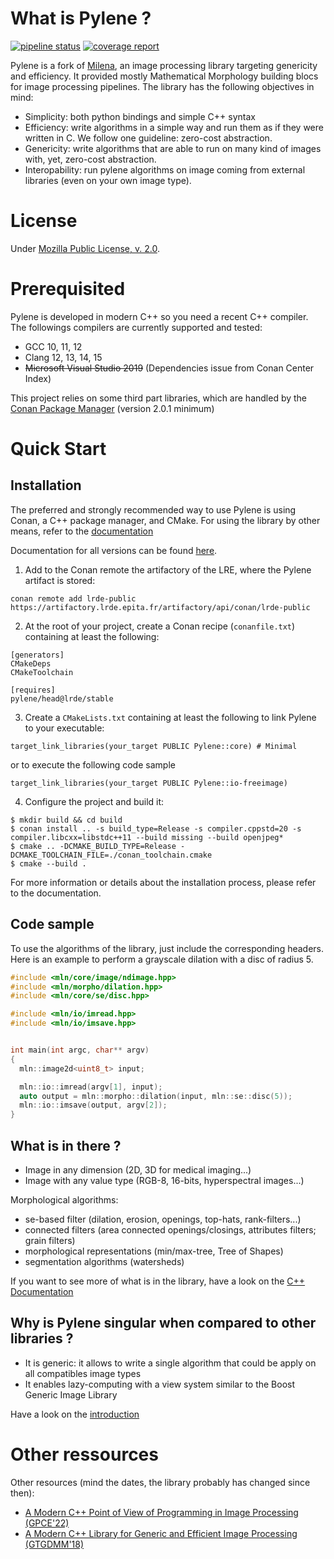 # What is Pylene ?


[![pipeline status](https://gitlab.lrde.epita.fr/olena/pylene/badges/master/pipeline.svg)](https://gitlab.lrde.epita.fr/olena/pylene/-/commits/master)
[![coverage report](https://gitlab.lrde.epita.fr/olena/pylene/badges/master/coverage.svg)](https://gitlab.lrde.epita.fr/olena/pylene/-/commits/master)


Pylene is a fork of [Milena](http://www.lrde.epita.fr/olena), an image processing
library targeting genericity and efficiency. It provided mostly Mathematical Morphology building blocs for image
processing pipelines. The library has the following objectives in mind:

* Simplicity: both python bindings and simple C++ syntax
* Efficiency: write algorithms in a simple way and run them as if they were written in C. We follow one guideline: zero-cost abstraction.
* Genericity: write algorithms that are able to run on many kind of images with, yet, zero-cost abstraction.
* Interopability: run pylene algorithms on image coming from external libraries (even on your own image type).


# License

Under [Mozilla Public License, v. 2.0](http://mozilla.org/MPL/2.0/).

# Prerequisited
Pylene is developed in modern C++ so you need a recent C++ compiler. The followings compilers are currently supported
and tested:

* GCC 10, 11, 12
* Clang 12, 13, 14, 15
* ~~Microsoft Visual Studio 2019~~ (Dependencies issue from Conan Center Index)

This project relies on some third part libraries, which are handled by the [Conan Package Manager](https://conan.io/) (version 2.0.1 minimum)

# Quick Start

## Installation

The preferred and strongly recommended way to use Pylene is using Conan, a C++ package manager, and CMake. For using the
library by other means, refer to the [documentation](http://olena.pages.lre.epita.fr/pylene/next/tutorial/installation)

Documentation for all versions can be found [here](http://olena.pages.lre.epita.fr/pylene/).

1. Add to the Conan remote the artifactory of the LRE, where the Pylene artifact is stored:

```
conan remote add lrde-public https://artifactory.lrde.epita.fr/artifactory/api/conan/lrde-public
```

2. At the root of your project, create a Conan recipe (``conanfile.txt``) containing at least the following:

```
[generators]
CMakeDeps
CMakeToolchain

[requires]
pylene/head@lrde/stable
```

3. Create a ``CMakeLists.txt`` containing at least the following to link Pylene to your executable:

```
target_link_libraries(your_target PUBLIC Pylene::core) # Minimal
```

or to execute the following code sample

```
target_link_libraries(your_target PUBLIC Pylene::io-freeimage)
```

4. Configure the project and build it:

```
$ mkdir build && cd build
$ conan install .. -s build_type=Release -s compiler.cppstd=20 -s compiler.libcxx=libstdc++11 --build missing --build openjpeg*
$ cmake .. -DCMAKE_BUILD_TYPE=Release -DCMAKE_TOOLCHAIN_FILE=./conan_toolchain.cmake
$ cmake --build .
```

For more information or details about the installation process, please refer to the documentation.

## Code sample


To use the algorithms of the library, just include the corresponding headers. Here is an example to perform a grayscale dilation
with a disc of radius 5.

```cpp
#include <mln/core/image/ndimage.hpp>
#include <mln/morpho/dilation.hpp>
#include <mln/core/se/disc.hpp>

#include <mln/io/imread.hpp>
#include <mln/io/imsave.hpp>


int main(int argc, char** argv)
{
  mln::image2d<uint8_t> input;

  mln::io::imread(argv[1], input);
  auto output = mln::morpho::dilation(input, mln::se::disc(5));
  mln::io::imsave(output, argv[2]);
}
```

## What is in there ?

* Image in any dimension (2D, 3D for medical imaging...)
* Image with any value type (RGB-8, 16-bits, hyperspectral images...)

Morphological algorithms:

* se-based filter (dilation, erosion, openings, top-hats, rank-filters...)
* connected filters (area connected openings/closings, attributes filters; grain filters)
* morphological representations (min/max-tree, Tree of Shapes)
* segmentation algorithms (watersheds)


If you want to see more of what is in the library, have a look on the [C++ Documentation](http://olena.pages.lrde.epita.fr/pylene/)


## Why is Pylene singular when compared to other libraries ?

* It is generic: it allows to write a single algorithm that could be apply on all compatibles image types
* It enables lazy-computing with a view system similar to the Boost Generic Image Library

Have a look on the [introduction](http://olena.pages.lrde.epita.fr/pylene/intro)


# Other ressources

Other resources (mind the dates, the library probably has changed since then):

* [A Modern C++ Point of View of Programming in Image Processing (GPCE'22)](https://www.lrde.epita.fr/dload/papers/roynard.22.gpce.pdf)
* [A Modern C++ Library for Generic and Efficient Image Processing (GTGDMM'18)](https://www.lrde.epita.fr/dload/presentations/2018-06-19-geraud.2018.gtgdmmm.pdf)
